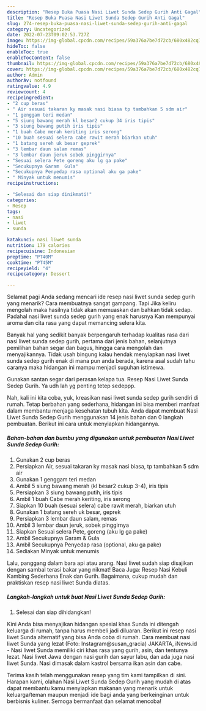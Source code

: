 ```yaml
---
description: "Resep Buka Puasa Nasi Liwet Sunda Sedep Gurih Anti Gagal"
title: "Resep Buka Puasa Nasi Liwet Sunda Sedep Gurih Anti Gagal"
slug: 274-resep-buka-puasa-nasi-liwet-sunda-sedep-gurih-anti-gagal
category: Uncategorized
date: 2022-07-23T09:02:53.727Z
image: https://img-global.cpcdn.com/recipes/59a376a7be7d72cb/680x482cq70/nasi-liwet-sunda-sedep-gurih-foto-resep-utama.jpg
hideToc: false
enableToc: true
enableTocContent: false
thumbnail: https://img-global.cpcdn.com/recipes/59a376a7be7d72cb/680x482cq70/nasi-liwet-sunda-sedep-gurih-foto-resep-utama.jpg
cover: https://img-global.cpcdn.com/recipes/59a376a7be7d72cb/680x482cq70/nasi-liwet-sunda-sedep-gurih-foto-resep-utama.jpg
author: Admin
authorAv: notfound
ratingvalue: 4.9
reviewcount: 4
recipeingredient:
- "2 cup beras"
- " Air sesuai takaran ky masak nasi biasa tp tambahkan 5 sdm air"
- "1 genggam teri medan"
- "5 siung bawang merah kl besar2 cukup 34 iris tipis"
- "3 siung bawang putih iris tipis"
- "1 buah Cabe merah keriting iris serong"
- "10 buah sesuai selera cabe rawit merah biarkan utuh"
- "1 batang sereh uk besar geprek"
- "3 lembar daun salam remas"
- "3 lembar daun jeruk sobek pinggirnya"
- "Sesuai selera Pete goreng aku lg ga pake"
- "Secukupnya Garam  Gula"
- "Secukupnya Penyedap rasa optional aku ga pake"
- " Minyak untuk menumis"
recipeinstructions:

- "Selesai dan siap dinikmati!"
categories:
- Resep
tags:
- nasi
- liwet
- sunda

katakunci: nasi liwet sunda 
nutrition: 179 calories
recipecuisine: Indonesian
preptime: "PT40M"
cooktime: "PT45M"
recipeyield: "4"
recipecategory: Dessert

---
```



Selamat pagi Anda sedang mencari ide resep nasi liwet sunda sedep gurih yang menarik? Cara membuatnya sangat gampang. Tapi Jika keliru mengolah maka hasilnya tidak akan memuaskan dan bahkan tidak sedap. Padahal nasi liwet sunda sedep gurih yang enak harusnya Kan mempunyai aroma dan cita rasa yang dapat memancing selera kita.


Banyak hal yang sedikit banyak berpengaruh terhadap kualitas rasa dari nasi liwet sunda sedep gurih, pertama dari jenis bahan, selanjutnya pemilihan bahan segar dan bagus, hingga cara mengolah dan menyajikannya. Tidak usah bingung kalau hendak menyiapkan nasi liwet sunda sedep gurih enak di mana pun anda berada, karena asal sudah tahu caranya maka hidangan ini mampu menjadi suguhan istimewa.

Gunakan santan segar dari perasan kelapa tua. Resep Nasi Liwet Sunda Sedep Gurih. Ya udh lah yg penting tetep sedeppp.


Nah, kali ini kita coba, yuk, kreasikan nasi liwet sunda sedep gurih sendiri di rumah. Tetap berbahan yang sederhana, hidangan ini bisa memberi manfaat dalam membantu menjaga kesehatan tubuh kita. Anda dapat membuat Nasi Liwet Sunda Sedep Gurih menggunakan 14 jenis bahan dan 0 langkah pembuatan. Berikut ini cara untuk menyiapkan hidangannya.

<!--inarticleads1-->

##### Bahan-bahan dan bumbu yang digunakan untuk pembuatan Nasi Liwet Sunda Sedep Gurih:

1. Gunakan 2 cup beras
1. Persiapkan  Air, sesuai takaran ky masak nasi biasa, tp tambahkan 5 sdm air
1. Gunakan 1 genggam teri medan
1. Ambil 5 siung bawang merah (kl besar2 cukup 3-4), iris tipis
1. Persiapkan 3 siung bawang putih, iris tipis
1. Ambil 1 buah Cabe merah keriting, iris serong
1. Siapkan 10 buah (sesuai selera) cabe rawit merah, biarkan utuh
1. Gunakan 1 batang sereh uk besar, geprek
1. Persiapkan 3 lembar daun salam, remas
1. Ambil 3 lembar daun jeruk, sobek pinggirnya
1. Siapkan Sesuai selera Pete, goreng (aku lg ga pake)
1. Ambil Secukupnya Garam &amp; Gula
1. Ambil Secukupnya Penyedap rasa (optional, aku ga pake)
1. Sediakan  Minyak untuk menumis


Lalu, panggang dalam bara api atau arang. Nasi liwet sudah siap disajikan dengan sambal terasi bakar yang nikmat! Baca Juga: Resep Nasi Kebuli Kambing Sederhana Enak dan Gurih. Bagaimana, cukup mudah dan praktiskan resep nasi liwet Sunda diatas. 

<!--inarticleads2-->

##### Langkah-langkah untuk buat Nasi Liwet Sunda Sedep Gurih:


1. Selesai dan siap dihidangkan!

Kini Anda bisa menyajikan hidangan spesial khas Sunda ini ditengah keluarga di rumah, tanpa harus membeli jadi diluaran. Berikut ini resep nasi liwet Sunda alternatif yang bisa Anda coba di rumah. Cara membuat nasi liwet Sunda yang lezat (Foto: Instagram@susan_gracia) JAKARTA, iNews.id - Nasi liwet Sunda memiliki ciri khas rasa yang gurih, asin, dan tentunya lezat. Nasi liwet Jawa dengan nasi gurih dan sayur labu, dan ada juga nasi liwet Sunda. Nasi dimasak dalam kastrol bersama ikan asin dan cabe. 

Terima kasih telah menggunakan resep yang tim kami tampilkan di sini. Harapan kami, olahan Nasi Liwet Sunda Sedep Gurih yang mudah di atas dapat membantu kamu menyiapkan makanan yang menarik untuk keluarga/teman maupun menjadi ide bagi anda yang berkeinginan untuk berbisnis kuliner. Semoga bermanfaat dan selamat mencoba!
